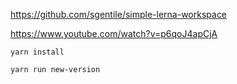 https://github.com/sgentile/simple-lerna-workspace

https://www.youtube.com/watch?v=p6qoJ4apCjA

```
yarn install
```

```
yarn run new-version
```
